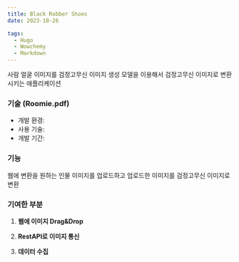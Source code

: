 ```yaml
---
title: Black Robber Shoes
date: 2023-10-26

tags:
  - Hugo
  - Wowchemy
  - Markdown
---
```


사람 얼굴 이미지를 검정고무신 이미지 생성 모델을 이용해서 검정고무신 이미지로 변환시키는 애플리케이션

### 기술 (Roomie.pdf)

- 개발 환경:
- 사용 기술:
- 개발 기간:

### 기능

웹에 변환을 원하는 인물 이미지를 업로드하고 업로드한 이미지를 검정고무신 이미지로 변환

### 기여한 부분

1. **웹에 이미지 Drag&Drop**

2. **RestAPI로 이미지 통신**

3. **데이터 수집**
